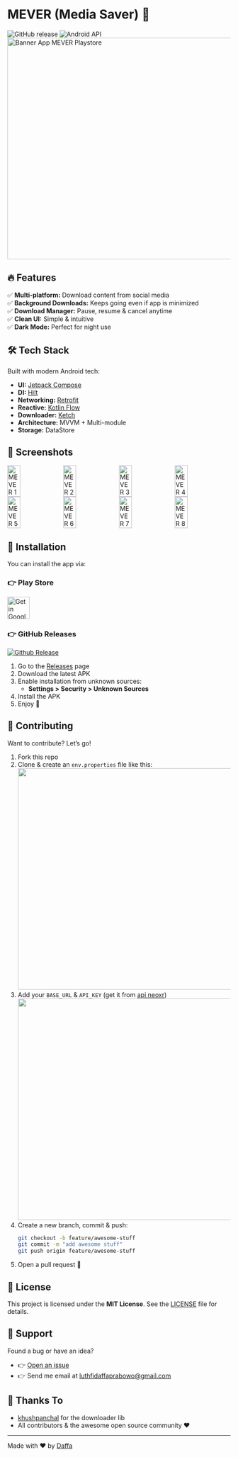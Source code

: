 # MEVER (Media Saver) 🚀
![GitHub release](https://img.shields.io/github/v/release/dapoi/mever?style=flat-square)
![Android API](https://img.shields.io/badge/API-36%2B-brightgreen?style=flat-square)
<img width="1024" height="500" alt="Banner App MEVER Playstore" src="https://github.com/user-attachments/assets/6ee5de4a-a930-48d0-bedf-fe4333c96084" />

## 🔥 Features

✅ **Multi-platform:** Download content from social media  
✅ **Background Downloads:** Keeps going even if app is minimized  
✅ **Download Manager:** Pause, resume & cancel anytime  
✅ **Clean UI:** Simple & intuitive  
✅ **Dark Mode:** Perfect for night use

## 🛠 Tech Stack

Built with modern Android tech:

- **UI:** [Jetpack Compose](https://developer.android.com/jetpack/compose)
- **DI:** [Hilt](https://developer.android.com/training/dependency-injection/hilt-android)
- **Networking:** [Retrofit](https://square.github.io/retrofit/)
- **Reactive:** [Kotlin Flow](https://kotlinlang.org/docs/flow.html)
- **Downloader:** [Ketch](https://github.com/khushpanchal/Ketch)
- **Architecture:** MVVM + Multi-module
- **Storage:** DataStore

## 📸 Screenshots
<div style="display: flex; flex-wrap: wrap; gap: 1%;">
  <img src="https://github.com/user-attachments/assets/cd9a947e-f474-420a-bb40-c681b1df8ac3" alt="MEVER 1" width="24%" />
  <img src="https://github.com/user-attachments/assets/952772fb-b635-4fc6-9348-2e25d3ad24df" alt="MEVER 2" width="24%" />
  <img src="https://github.com/user-attachments/assets/519667e7-bd0b-47b2-a010-23fb362ef805" alt="MEVER 3" width="24%" />
  <img src="https://github.com/user-attachments/assets/836136be-db24-4361-9c94-8403349f3be5" alt="MEVER 4" width="24%" />
  <img src="https://github.com/user-attachments/assets/340a451f-b83e-4c9b-bce3-907e0bf55066" alt="MEVER 5" width="24%" />
  <img src="https://github.com/user-attachments/assets/3ac0eb8c-8ff4-443c-86a0-30aaac802f3a" alt="MEVER 6" width="24%" />
  <img src="https://github.com/user-attachments/assets/b12161f2-73e5-4922-bd52-151cf6939c5a" alt="MEVER 7" width="24%" />
  <img src="https://github.com/user-attachments/assets/598629b8-9092-4cb2-aefa-c32ba5503a3d" alt="MEVER 8" width="24%" />
</div>

## 🚀 Installation

You can install the app via:

### 👉 Play Store
<a href='https://play.google.com/store/apps/details?id=com.dapascript.mever&pcampaignid=pcampaignidMKT-Other-global-all-co-prtnr-py-PartBadge-Mar2515-1'><img alt='Get in Google Play' src='https://github.com/user-attachments/assets/e0eceed2-3f1d-41f4-972a-6bd422c7d6e0' height="50"/></a>


### 👉 GitHub Releases

<p>
  <a href="https://github.com/dapoi/mever/releases">
    <img alt='Github Release' src="https://img.shields.io/badge/GitHub_Release-181717?style=for-the-badge&logo=github&logoColor=white" />
  </a>
</p>

1. Go to the [Releases](https://github.com/dapoi/mever/releases) page  
2. Download the latest APK  
3. Enable installation from unknown sources:  
   - **Settings > Security > Unknown Sources**
4. Install the APK  
5. Enjoy 🎉

## 🤝 Contributing

Want to contribute? Let’s go!

1. Fork this repo  
2. Clone & create an `env.properties` file like this:  
   <img src="https://github.com/user-attachments/assets/b478861f-a72d-4c63-8841-70e2d85f8b26" width="500" />
3. Add your `BASE_URL` & `API_KEY` (get it from [api neoxr](https://api.neoxr.eu/))  
   <img src="https://github.com/user-attachments/assets/27991dfa-9029-4f89-95cf-b9b2970c1cb7" width="500" />
4. Create a new branch, commit & push:
   ```bash
   git checkout -b feature/awesome-stuff
   git commit -m "add awesome stuff"
   git push origin feature/awesome-stuff
   ```
5. Open a pull request 🚀

## 📜 License
This project is licensed under the **MIT License**. See the [LICENSE](LICENSE) file for details.

## 💌 Support
Found a bug or have an idea?
- 👉 [Open an issue](https://github.com/dapoi/mever/issues)
- 👉 Send me email at [luthfidaffaprabowo@gmail.com](mailto:luthfidaffaprabowo@gmail.com)

## 🙌 Thanks To 
- [khushpanchal](https://github.com/khushpanchal/Ketch) for the downloader lib
- All contributors & the awesome open source community ❤️

---
Made with ❤️ by <a href="https://github.com/dapoi">Daffa</a>   
